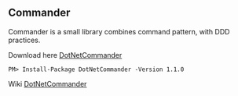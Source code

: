 ## Commander

Commander is a small library combines command pattern, with DDD practices. 

Download here [DotNetCommander](https://www.nuget.org/packages/DotNetCommander/)

```
PM> Install-Package DotNetCommander -Version 1.1.0
```


Wiki [DotNetCommander](https://github.com/ayayalar/Commander/wiki/Introduction)
